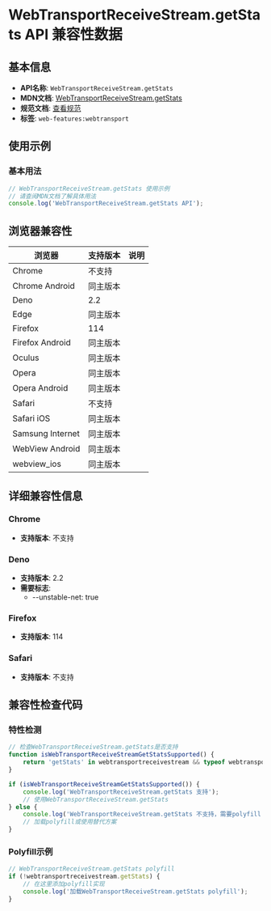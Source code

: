 # WebTransportReceiveStream.getStats API 兼容性数据

## 基本信息

- **API名称**: `WebTransportReceiveStream.getStats`
- **MDN文档**: [WebTransportReceiveStream.getStats](https://developer.mozilla.org/docs/Web/API/WebTransportReceiveStream/getStats)
- **规范文档**: [查看规范](https://w3c.github.io/webtransport/#dom-webtransportreceivestream-getstats)
- **标签**: `web-features:webtransport`

## 使用示例

### 基本用法

```javascript
// WebTransportReceiveStream.getStats 使用示例
// 请查阅MDN文档了解具体用法
console.log('WebTransportReceiveStream.getStats API');
```

## 浏览器兼容性

| 浏览器 | 支持版本 | 说明 |
|--------|----------|------|
| Chrome | 不支持 |  |
| Chrome Android | 同主版本 |  |
| Deno | 2.2 |  |
| Edge | 同主版本 |  |
| Firefox | 114 |  |
| Firefox Android | 同主版本 |  |
| Oculus | 同主版本 |  |
| Opera | 同主版本 |  |
| Opera Android | 同主版本 |  |
| Safari | 不支持 |  |
| Safari iOS | 同主版本 |  |
| Samsung Internet | 同主版本 |  |
| WebView Android | 同主版本 |  |
| webview_ios | 同主版本 |  |

## 详细兼容性信息

### Chrome

- **支持版本**: 不支持

### Deno

- **支持版本**: 2.2
- **需要标志**: 
  - --unstable-net: true

### Firefox

- **支持版本**: 114

### Safari

- **支持版本**: 不支持

## 兼容性检查代码

### 特性检测

```javascript
// 检查WebTransportReceiveStream.getStats是否支持
function isWebTransportReceiveStreamGetStatsSupported() {
    return 'getStats' in webtransportreceivestream && typeof webtransportreceivestream.getStats === 'function';
}

if (isWebTransportReceiveStreamGetStatsSupported()) {
    console.log('WebTransportReceiveStream.getStats 支持');
    // 使用WebTransportReceiveStream.getStats
} else {
    console.log('WebTransportReceiveStream.getStats 不支持，需要polyfill');
    // 加载polyfill或使用替代方案
}
```

### Polyfill示例

```javascript
// WebTransportReceiveStream.getStats polyfill
if (!webtransportreceivestream.getStats) {
    // 在这里添加polyfill实现
    console.log('加载WebTransportReceiveStream.getStats polyfill');
}
```

